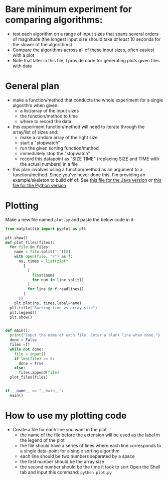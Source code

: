 # Bare minimum experiment for comparing algorithms:
* test each algorithm on a range of input sizes that spans several orders of magnitude (the longest input size should take *at least* 10 seconds for the slower of the algorithms)
* Compare the algorithms across all of these input sizes, often easiest with a plot
* Note that later in this file, I provide code for generating plots given files with data
# General plan
* make a function/method that conducts the whole experiment for a single algorithm when given:
  - a list/array of the input sizes
  - the function/method to time
  - where to record the data
* this experiment function/method will need to iterate through the array/list of sizes and:
  - make a random array of the right size
  - start a "stopwatch"
  - run the given sorting function/method
  - immediately stop the "stopwatch"
  - record this datapoint as "SIZE TIME" (replacing SIZE and TIME with the actual numbers) in a file
* this plan involves using a function/method as an argument to a function/method. Since you've never done this, I'm providing an example/skeleton to build off of: See [this file for the Java version](JavaSortingExample.md)  or [this file for the Python version](PythonSortingExample.md)


# Plotting
Make a new file named `plot.py` and paste the below code in it:
```python
from matplotlib import pyplot as plt

plt.show()
def plot_files(files):
  for file in files:
    name = file.split(".")[0]
    with open(file, "r") as f:
      ns, times = list(zip(*
        [
          [
            float(num) 
            for num in line.split()
          ]
          for line in f.readlines()
        ]
      ))
    plt.plot(ns, times,label=name)
  plt.title("Sorting time vs array size")
  plt.legend()
  plt.show()


def main():
  print("Input the name of each file. Enter a blank line when done.")
  done = False
  files =[]
  while not done:
    file = input()
    if len(file) == 0:
      done = True
    else:
      files.append(file)
  plot_files(files)


if __name__ == "__main__":
  main()
```


# How to use my plotting code
* Create a file for each line you want in the plot
  * the name of the file before the extension will be used as the label in the legend of the plot
  * the file should have a series of lines where each line corresponds to a single data-point for a single sorting algorithm
  * each line should be two numbers separated by a space
  * the first number should be the array size
  * the second number should be the time it took to sort
Open the Shell tab and input this command:
`python plot.py`